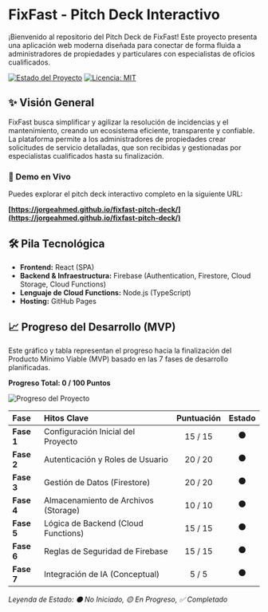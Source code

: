 # FixFast - Pitch Deck Interactivo

¡Bienvenido al repositorio del Pitch Deck de FixFast! Este proyecto presenta una aplicación web moderna diseñada para conectar de forma fluida a administradores de propiedades y particulares con especialistas de oficios cualificados.

[![Estado del Proyecto](https://img.shields.io/badge/estado-en%20desarrollo-yellow)](https://github.com/jorgeahmed/fixfast-pitch-deck)
[![Licencia: MIT](https://img.shields.io/badge/Licencia-MIT-blue.svg)](https://github.com/jorgeahmed/fixfast-pitch-deck/blob/main/LICENSE)

## ✨ Visión General

FixFast busca simplificar y agilizar la resolución de incidencias y el mantenimiento, creando un ecosistema eficiente, transparente y confiable. La plataforma permite a los administradores de propiedades crear solicitudes de servicio detalladas, que son recibidas y gestionadas por especialistas cualificados hasta su finalización.

### 🚀 Demo en Vivo

Puedes explorar el pitch deck interactivo completo en la siguiente URL:

**[https://jorgeahmed.github.io/fixfast-pitch-deck/](https://jorgeahmed.github.io/fixfast-pitch-deck/)**

## 🛠️ Pila Tecnológica

* **Frontend:** React (SPA)
* **Backend & Infraestructura:** Firebase (Authentication, Firestore, Cloud Storage, Cloud Functions)
* **Lenguaje de Cloud Functions:** Node.js (TypeScript)
* **Hosting:** GitHub Pages

## 📈 Progreso del Desarrollo (MVP)

Este gráfico y tabla representan el progreso hacia la finalización del Producto Mínimo Viable (MVP) basado en las 7 fases de desarrollo planificadas.

**Progreso Total: 0 / 100 Puntos**

![Progreso del Proyecto](https://progress-bar.dev/0/?title-Avance)


| Fase                               | Hitos Clave                       | Puntuación | Estado |
| :--------------------------------- | :-------------------------------- | :--------: | :----: |
| **Fase 1** | Configuración Inicial del Proyecto  |  15 / 15   |   ⚫️    |
| **Fase 2** | Autenticación y Roles de Usuario  |  20 / 20   |   ⚫️    |
| **Fase 3** | Gestión de Datos (Firestore)      |  20 / 20   |   ⚫️    |
| **Fase 4** | Almacenamiento de Archivos (Storage) |  10 / 10   |   ⚫️    |
| **Fase 5** | Lógica de Backend (Cloud Functions) |  15 / 15   |   ⚫️    |
| **Fase 6** | Reglas de Seguridad de Firebase   |  15 / 15   |   ⚫️    |
| **Fase 7** | Integración de IA (Conceptual)     |   5 / 5    |   ⚫️    |

*Leyenda de Estado: ⚫️ No Iniciado, 🟡 En Progreso, ✅ Completado*